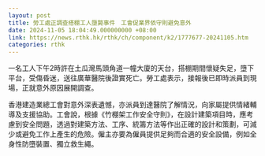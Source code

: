 ```yaml
---
layout: post
title: 勞工處正調查搭棚工人墮斃事件　工會促業界依守則避免意外
date: 2024-11-05 18:04:49.000000000 +08:00
link: https://news.rthk.hk/rthk/ch/component/k2/1777677-20241105.htm
categories: rthk
---
```


一名工人下午2時許在土瓜灣馬頭角道一幢大廈的天台，搭棚期間懷疑失足，墮下平台，受傷昏迷，送往廣華醫院後證實死亡。勞工處表示，接報後已即時派員到現場，正就意外原因展開調查。

香港建造業總工會對意外深表遺憾，亦派員到達醫院了解情況，向家屬提供情緒輔導及支援協助。工會說，根據《竹棚架工作安全守則》，在設計建築項目時，應考慮到安全問題，透過對建築方法、工序、統籌方法等作出正確的設計和策劃，可減少或避免工作上產生的危險。僱主亦要為僱員提供足夠而合適的安全設備，例如全身性防墮裝置、獨立救生繩。

